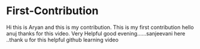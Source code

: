 # First-Contribution
Hi this is Aryan and this is my contribution.
This is my first contribution
hello anuj thanks for this video. Very Helpful
good evening......sanjeevani here ..thank u for this helpful github learning video 
